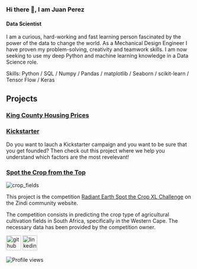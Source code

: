 ### Hi there 👋, I am Juan Perez
#### Data Scientist


I am a curious, hard-working and fast learning person fascinated by the power of the data to change the world. As a Mechanical Design Engineer I have proven my problem-solving, creativity and teamwork skills. I am now seeking to use my deep Python and machine learning knowledge in a Data Science role. 

Skills: Python / SQL / Numpy / Pandas / matplotlib / Seaborn / scikit-learn / Tensor Flow / Keras

## Projects

### [King County Housing Prices](https://github.com/PerezCorrea/EDA_House_Prices) 

### [Kickstarter](https://github.com/Octodon-D/kickstarter_project)

Do you want to lauch a Kickstarter campaign and you want to be sure that you get founded? Then check out this project where we help you understand which factors are the most revelevant!

### [Spot the Crop from the Top](https://github.com/AIMPED/NF-Capstone-Crop-Classification)

![crop_fields](./pictures/fields_rgb_kepler.png)

This project is the competition [Radiant Earth Spot the Crop XL Challenge](https://zindi.africa/competitions/radiant-earth-spot-the-crop-xl-challenge) on the Zindi community website. 

The competition consists in predicting the crop type of agricultural cultivation fields in South Africa, specifically in the Western Cape. The necessary data has been provided by the competition owner.




[<img src='https://cdn.jsdelivr.net/npm/simple-icons@3.0.1/icons/github.svg' alt='github' height='40'>](https://github.com/PerezCorrea)  [<img src='https://cdn.jsdelivr.net/npm/simple-icons@3.0.1/icons/linkedin.svg' alt='linkedin' height='40'>](https://www.linkedin.com/in/japerezcorrea/)  

![Profile views](https://gpvc.arturio.dev/PerezCorrea)  
